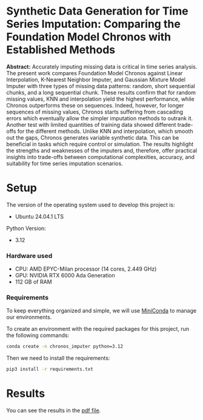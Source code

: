 # Synthetic Data Generation for Time Series Imputation: Comparing the Foundation Model Chronos with Established Methods

**Abstract:** Accurately imputing missing data is critical in time series analysis. The present work compares Foundation Model Chronos against Linear Interpolation, K-Nearest Neighbor Imputer, and Gaussian Mixture Model Imputer with three types of missing data patterns: random, short sequential chunks, and a long sequential chunk. These results confirm that for random missing values, KNN and interpolation yield the highest performance, while Chronos outperforms these on sequences. Indeed, however, for longer sequences of missing values, Chronos starts suffering from cascading errors which eventually allow the simpler imputation methods to outrank it. Another test with limited quantities of training data showed different trade-offs for the different methods. Unlike KNN and interpolation, which smooth out the gaps, Chronos generates variable synthetic data. This can be beneficial in tasks which require control or simulation. The results highlight the strengths and weaknesses of the imputers and, therefore, offer practical insights into trade-offs between computational complexities, accuracy, and suitability for time series imputation scenarios.

# Setup

The version of the operating system used to develop this project is:
- Ubuntu 24.04.1 LTS

Python Version:
- 3.12

### Hardware used

- CPU: AMD EPYC-Milan processor (14 cores, 2.449 GHz)
- GPU: NVIDIA RTX 6000 Ada Generation
- 112 GB of RAM

### Requirements

To keep everything organized and simple,
we will use [MiniConda](https://docs.conda.io/projects/miniconda/en/latest/) to manage our environments.

To create an environment with the required packages for this project, run the following commands:

```bash
conda create -n chronos_imputer python=3.12
```

Then we need to install the requirements:

```bash
pip3 install -r requirements.txt
```

# Results

You can see the results in the [pdf file](paper.pdf).
 
